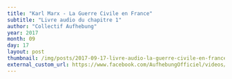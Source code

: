 ```yaml
---
title: "Karl Marx - La Guerre Civile en France"
subtitle: "Livre audio du chapitre 1"
author: "Collectif Aufhebung"
year: 2017
month: 09
day: 17
layout: post
thumbnail: /img/posts/2017-09-17-livre-audio-la-guerre-civile-en-france-chapitre-1/thumbnail.jpg
external_custom_url: https://www.facebook.com/AufhebungOfficiel/videos/2096953090330300/
---
```

